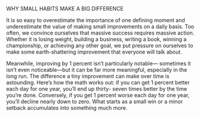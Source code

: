 WHY SMALL HABITS MAKE A BIG DIFFERENCE

It is so easy to overestimate the importance of one defining moment
and underestimate the value of making small improvements on a daily
basis. Too often, we convince ourselves that massive success requires
massive action. Whether it is losing weight, building a business,
writing a book, winning a championship, or achieving any other goal,
we put pressure on ourselves to make some earth-shattering
improvement that everyone will talk about.

Meanwhile, improving by 1 percent isn’t particularly notable—
sometimes it isn’t even noticeable—but it can be far more meaningful,
especially in the long run. The difference a tiny improvement can
make over time is astounding. Here’s how the math works out: if you
can get 1 percent better each day for one year, you’ll end up thirty-
seven times better by the time you’re done. Conversely, if you get 1
percent worse each day for one year, you’ll decline nearly down to
zero. What starts as a small win or a minor setback accumulates into
something much more.